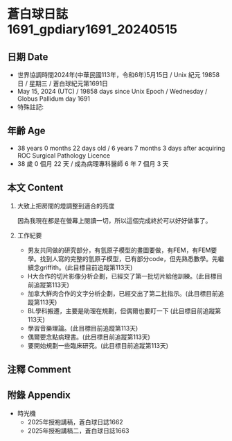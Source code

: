 [_metadata_:encoding]: - "utf-8"
[_metadata_:language]: - "zh-Hant-TW"
[_metadata_:fileformat]: - "markdown"
[_metadata_:MIME_type]: - "text/plain"
[_metadata_:markdown_version]: - "commonmark version 0.30"
[_metadata_:markdown_spec]: - "https://spec.commonmark.org/0.30/"

# 蒼白球日誌1691_gpdiary1691_20240515 #

## 日期 Date ##

* 世界協調時間2024年(中華民國113年，令和6年)5月15日 / Unix 紀元 19858 日 / 星期三 / 蒼白球紀元第1691日
* May 15, 2024 (UTC) / 19858 days since Unix Epoch / Wednesday / Globus Pallidum day 1691
* 特殊註記:

## 年齡 Age ##

* 38 years 0 months 22 days old / 6 years 7 months 3 days after acquiring ROC Surgical Pathology Licence
* 38 歲 0 個月 22 天 / 成為病理專科醫師 6 年 7 個月 3 天

## 本文 Content ##

1. 大致上把房間的燈調整到適合的亮度

    因為我現在都是在螢幕上閱讀一切，所以這個完成終於可以好好做事了。

2. 工作紀要

    - 男友共同做的研究部分，有氫原子模型的畫圖要做，有FEM，有FEM要學。找到人寫的完整的氫原子模型，已有部分code，但先熟悉數學。先繼續念griffith。(此目標目前追蹤第113天)
    - H大合作的切片影像分析企劃，已經交了第一批切片給他訓練。(此目標目前追蹤第113天)
    - 加拿大鮮肉合作的文字分析企劃，已經交出了第二批指示。(此目標目前追蹤第113天)
    - BL學科搬遷，主要是助理在規劃，但偶爾也要盯一下 (此目標目前追蹤第113天)
    - 學習音樂理論。(此目標目前追蹤第113天)
    - 偶爾要念點病理書。(此目標目前追蹤第113天)
    - 要開始規劃一些臨床研究。(此目標目前追蹤第113天)

## 注釋 Comment ##


## 附錄 Appendix ##

* 時光機
    - 2025年授袍講稿，蒼白球日誌1662
    - 2025年授袍講稿二，蒼白球日誌1663

